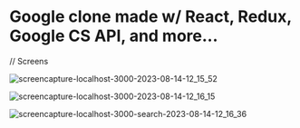 # Google clone made w/ React, Redux, Google CS API, and more...

// Screens

![screencapture-localhost-3000-2023-08-14-12_15_52](https://github.com/i2001atnj/Google-Clone-Web-App/assets/124210642/9ffa4876-9c7c-488e-834d-abc38038186d)

![screencapture-localhost-3000-2023-08-14-12_16_15](https://github.com/i2001atnj/Google-Clone-Web-App/assets/124210642/83f9fe14-f65a-484c-8d98-edee0aea2936)

![screencapture-localhost-3000-search-2023-08-14-12_16_36](https://github.com/i2001atnj/Google-Clone-Web-App/assets/124210642/b97e2b3f-e739-4bfd-9421-bf779f08ba9d)
